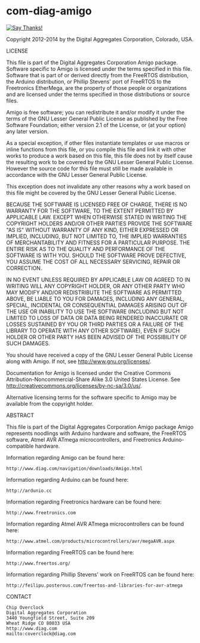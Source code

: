 com-diag-amigo
==================

[![Say Thanks!](https://img.shields.io/badge/Say%20Thanks-!-1EAEDB.svg)](https://saythanks.io/to/coverclock)

Copyright 2012-2014 by the Digital Aggregates Corporation, Colorado, USA.

LICENSE

This file is part of the Digital Aggregates Corporation Amigo
package. Software specific to Amigo is licensed under the
terms specified in this file. Software that is part of or derived
directly from the FreeRTOS distribution, the Arduino distribution,
or Phillip Stevens' port of FreeRTOS to the Freetronics EtherMega,
are the property of those people or organizations and are licensed
under the terms specified in those distributions or source files.

Amigo is free software; you can redistribute it and/or modify
it under the terms of the GNU Lesser General Public License as
published by the Free Software Foundation; either version 2.1
of the License, or (at your option) any later version.

As a special exception, if other files instantiate templates or
use macros or inline functions from this file, or you compile
this file and link it with other works to produce a work based on
this file, this file does not by itself cause the resulting work
to be covered by the GNU Lesser General Public License. However
the source code for this file must still be made available in
accordance with the GNU Lesser General Public License.

This exception does not invalidate any other reasons why a work
based on this file might be covered by the GNU Lesser General
Public License.

BECAUSE THE SOFTWARE IS LICENSED FREE OF CHARGE, THERE IS NO
WARRANTY FOR THE SOFTWARE, TO THE EXTENT PERMITTED BY APPLICABLE
LAW.  EXCEPT WHEN OTHERWISE STATED IN WRITING THE COPYRIGHT
HOLDERS AND/OR OTHER PARTIES PROVIDE THE SOFTWARE "AS IS" WITHOUT
WARRANTY OF ANY KIND, EITHER EXPRESSED OR IMPLIED, INCLUDING,
BUT NOT LIMITED TO, THE IMPLIED WARRANTIES OF MERCHANTABILITY
AND FITNESS FOR A PARTICULAR PURPOSE.  THE ENTIRE RISK AS TO THE
QUALITY AND PERFORMANCE OF THE SOFTWARE IS WITH YOU.  SHOULD THE
SOFTWARE PROVE DEFECTIVE, YOU ASSUME THE COST OF ALL NECESSARY
SERVICING, REPAIR OR CORRECTION.

IN NO EVENT UNLESS REQUIRED BY APPLICABLE LAW OR AGREED TO IN
WRITING WILL ANY COPYRIGHT HOLDER, OR ANY OTHER PARTY WHO MAY
MODIFY AND/OR REDISTRIBUTE THE SOFTWARE AS PERMITTED ABOVE,
BE LIABLE TO YOU FOR DAMAGES, INCLUDING ANY GENERAL, SPECIAL,
INCIDENTAL OR CONSEQUENTIAL DAMAGES ARISING OUT OF THE USE OR
INABILITY TO USE THE SOFTWARE (INCLUDING BUT NOT LIMITED TO LOSS
OF DATA OR DATA BEING RENDERED INACCURATE OR LOSSES SUSTAINED
BY YOU OR THIRD PARTIES OR A FAILURE OF THE LIBRARY TO OPERATE
WITH ANY OTHER SOFTWARE), EVEN IF SUCH HOLDER OR OTHER PARTY
HAS BEEN ADVISED OF THE POSSIBILITY OF SUCH DAMAGES.

You should have received a copy of the GNU Lesser General Public
License along with Amigo. If not, see <http://www.gnu.org/licenses/>.

Documentation for Amigo is licensed under the Creative Commons
Attribution-Noncommercial-Share Alike 3.0 United States License.
See <http://creativecommons.org/licenses/by-nc-sa/3.0/us/>.

Alternative licensing terms for the software specific to Amigo
may be available from the copyright holder.

ABSTRACT

This file is part of the Digital Aggregates Corporation Amigo package Amigo
represents noodlings with Arduino hardware and software, the FreeRTOS
software, Atmel AVR ATmega microcontrollers, and Freetronics
Arduino-compatible hardware.

Information regarding Amigo can be found here:

    http://www.diag.com/navigation/downloads/Amigo.html

Information regarding Arduino can be found here:

    http://ardunio.cc

Information regarding Freetronics hardware can be found here:

    http://www.freetronics.com

Information regarding Atmel AVR ATmega microcontrollers can be found here:

    http://www.atmel.com/products/microcontrollers/avr/megaAVR.aspx

Information regarding FreeRTOS can be found here:

    http://www.freertos.org/

Information regarding Phillip Stevens' work on FreeRTOS can be found here:

    http://feilipu.posterous.com/freertos-and-libraries-for-avr-atmega

CONTACT

    Chip Overclock
    Digital Aggregates Corporation
    3440 Youngfield Street, Suite 209
    Wheat Ridge CO 80033 USA
    http://www.diag.com
    mailto:coverclock@diag.com
